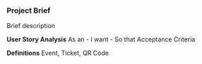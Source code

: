 ### Project Brief
Brief description

**User Story Analysis**
 As an - I want - So that
Acceptance Criteria

**Definitions**
Event, Ticket, QR Code